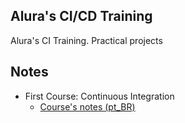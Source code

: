 Alura's CI/CD Training
---
Alura's CI Training. Practical projects

## Notes

- First Course: Continuous Integration
  + [Course's notes (pt_BR)](notes/001-continuous-integration-notes.md)
